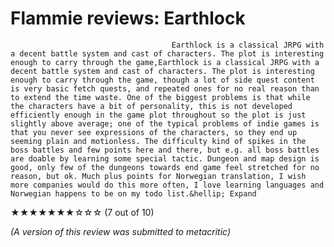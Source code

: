 # Flammie reviews: Earthlock
                                    
                                                        
                                        Earthlock is a classical JRPG with a decent battle system and cast of characters. The plot is interesting enough to carry through the game,Earthlock is a classical JRPG with a decent battle system and cast of characters. The plot is interesting enough to carry through the game, though a lot of side quest content is very basic fetch quests, and repeated ones for no real reason than to extend the time waste. One of the biggest problems is that while the characters have a bit of personality, this is not developed efficiently enough in the game plot throughout so the plot is just slightly above average; one of the typical problems of indie games is that you never see expressions of the characters, so they end up seeming plain and motionless. The difficulty kind of spikes in the boss battles and few points here and there, but e.g. all boss battles are doable by learning some special tactic. Dungeon and map design is good, only few of the dungeons towards end game feel stretched for no reason, but ok. Much plus points for Norwegian translation, I wish more companies would do this more often, I love learning languages and Norwegian happens to be on my todo list.&hellip; Expand
            

                                
                                
★★★★★★★☆☆☆ (7 out of 10)

*(A version of this review was submitted to metacritic)*
